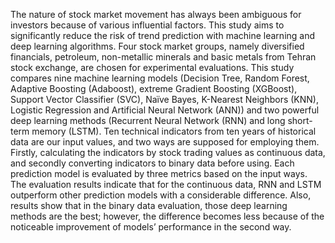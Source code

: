 The nature of stock market movement has always been ambiguous for investors because of various influential factors. This study aims to significantly reduce the risk of trend prediction with machine learning and deep learning algorithms. Four stock market groups, namely diversified financials, petroleum, non-metallic minerals and basic metals from Tehran stock exchange, are chosen for experimental evaluations. This study compares nine machine learning models (Decision Tree, Random Forest, Adaptive Boosting (Adaboost), extreme Gradient Boosting (XGBoost), Support Vector Classifier (SVC), Naïve Bayes, K-Nearest Neighbors (KNN), Logistic Regression and Artificial Neural Network (ANN)) and two powerful deep learning methods (Recurrent Neural Network (RNN) and long short-term memory (LSTM). Ten technical indicators from ten years of historical data are our input values, and two ways are supposed for employing them. Firstly, calculating the indicators by stock trading values as continuous data, and secondly converting indicators to binary data before using. Each prediction model is evaluated by three metrics based on the input ways. The evaluation results indicate that for the continuous data, RNN and LSTM outperform other prediction models with a considerable difference. Also, results show that in the binary data evaluation, those deep learning methods are the best; however, the difference becomes less because of the noticeable improvement of models’ performance in the second way.
